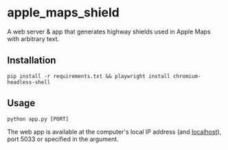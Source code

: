 # apple_maps_shield

A web server & app that generates highway shields used in Apple Maps with arbitrary text.

## Installation

```
pip install -r requirements.txt && playwright install chromium-headless-shell
```

## Usage

```
python app.py [PORT]
```

The web app is available at the computer's local IP address (and [localhost](http://localhost:5033)), port 5033 or specified in the argument.